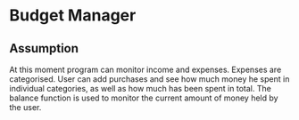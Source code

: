# Budget Manager

## Assumption

At this moment program can monitor income and expenses.
Expenses are categorised. User can add purchases and see how much money he spent in individual categories, as well as how much has been spent in total.
The balance function is used to monitor the current amount of money held by the user.
